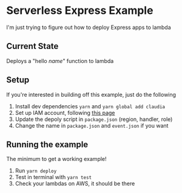 # Serverless Express Example

I'm just trying to figure out how to deploy Express apps to lambda

## Current State
Deploys a "hello _name_" function to lambda

## Setup
If you're interested in building off this example, just do the following
1. Install dev dependencies `yarn` and `yarn global add claudia`
2. Set up IAM account, following [this page](https://claudiajs.com/tutorials/installing.html#detailed-info-about-credentials)
3. Update the depoly script in `package.json` (region, handler, role)
4. Change the name in `package.json` and `event.json` if you want

## Running the example
The minimum to get a working example!
1. Run `yarn deploy`
2. Test in terminal with `yarn test`
3. Check your lambdas on AWS, it should be there
